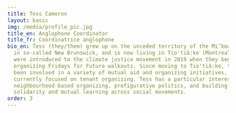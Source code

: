 ```yaml
---
title: Tess Cameron
layout: basic
img: /media/profile_pic.jpg
title_en: Anglophone Coordinator
title_fr: Coordinatrice anglophone
bio_en: Tess (they/them) grew up on the unceded territory of the Mi’kmaq people
  in so-called New Brunswick, and is now living in Tio'tià:ke (Montreal). They
  were introduced to the climate justice movement in 2019 when they began
  organizing Fridays for Future walkouts. Since moving to Tio'tià:ke, they have
  been involved in a variety of mutual aid and organizing initiatives. They are
  currently focused on tenant organizing. Tess has a particular interest in
  neighbourhood-based organizing, prefigurative politics, and building ties of
  solidarity and mutual learning across social movements.
order: 3
---
```

